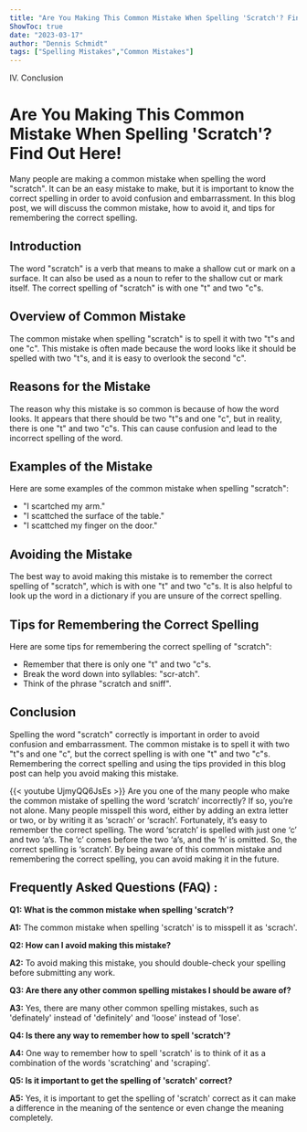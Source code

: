 ```yaml
---
title: "Are You Making This Common Mistake When Spelling 'Scratch'? Find Out Here!"
ShowToc: true 
date: "2023-03-17"
author: "Dennis Schmidt" 
tags: ["Spelling Mistakes","Common Mistakes"]
---
```

IV. Conclusion

# Are You Making This Common Mistake When Spelling 'Scratch'? Find Out Here!

Many people are making a common mistake when spelling the word "scratch". It can be an easy mistake to make, but it is important to know the correct spelling in order to avoid confusion and embarrassment. In this blog post, we will discuss the common mistake, how to avoid it, and tips for remembering the correct spelling.

## Introduction

The word "scratch" is a verb that means to make a shallow cut or mark on a surface. It can also be used as a noun to refer to the shallow cut or mark itself. The correct spelling of "scratch" is with one "t" and two "c"s.

## Overview of Common Mistake

The common mistake when spelling "scratch" is to spell it with two "t"s and one "c". This mistake is often made because the word looks like it should be spelled with two "t"s, and it is easy to overlook the second "c".

## Reasons for the Mistake

The reason why this mistake is so common is because of how the word looks. It appears that there should be two "t"s and one "c", but in reality, there is one "t" and two "c"s. This can cause confusion and lead to the incorrect spelling of the word.

## Examples of the Mistake

Here are some examples of the common mistake when spelling "scratch":

- "I scartched my arm."
- "I scattched the surface of the table."
- "I scattched my finger on the door."

## Avoiding the Mistake

The best way to avoid making this mistake is to remember the correct spelling of "scratch", which is with one "t" and two "c"s. It is also helpful to look up the word in a dictionary if you are unsure of the correct spelling.

## Tips for Remembering the Correct Spelling

Here are some tips for remembering the correct spelling of "scratch":

- Remember that there is only one "t" and two "c"s.
- Break the word down into syllables: "scr-atch".
- Think of the phrase "scratch and sniff".

## Conclusion

Spelling the word "scratch" correctly is important in order to avoid confusion and embarrassment. The common mistake is to spell it with two "t"s and one "c", but the correct spelling is with one "t" and two "c"s. Remembering the correct spelling and using the tips provided in this blog post can help you avoid making this mistake.

{{< youtube UjmyQQ6JsEs >}} 
Are you one of the many people who make the common mistake of spelling the word ‘scratch’ incorrectly? If so, you’re not alone. Many people misspell this word, either by adding an extra letter or two, or by writing it as ‘scrach’ or ‘scrach’. Fortunately, it’s easy to remember the correct spelling. The word ‘scratch’ is spelled with just one ‘c’ and two ‘a’s. The ‘c’ comes before the two ‘a’s, and the ‘h’ is omitted. So, the correct spelling is ‘scratch’. By being aware of this common mistake and remembering the correct spelling, you can avoid making it in the future.

## Frequently Asked Questions (FAQ) :
**Q1: What is the common mistake when spelling 'scratch'?**

**A1:** The common mistake when spelling 'scratch' is to misspell it as 'scrach'.

**Q2: How can I avoid making this mistake?**

**A2:** To avoid making this mistake, you should double-check your spelling before submitting any work.

**Q3: Are there any other common spelling mistakes I should be aware of?**

**A3:** Yes, there are many other common spelling mistakes, such as 'definately' instead of 'definitely' and 'loose' instead of 'lose'.

**Q4: Is there any way to remember how to spell 'scratch'?**

**A4:** One way to remember how to spell 'scratch' is to think of it as a combination of the words 'scratching' and 'scraping'.

**Q5: Is it important to get the spelling of 'scratch' correct?**

**A5:** Yes, it is important to get the spelling of 'scratch' correct as it can make a difference in the meaning of the sentence or even change the meaning completely.






